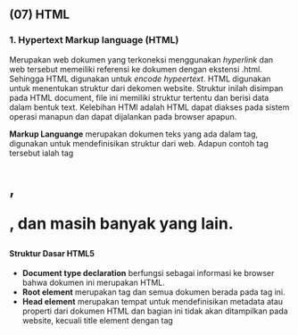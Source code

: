 ## (07) HTML

### 1. Hypertext Markup language (HTML)

Merupakan web dokumen yang terkoneksi menggunakan *hyperlink* dan web tersebut memeiliki referensi ke dokumen dengan ekstensi .html. Sehingga HTML digunakan untuk *encode hypeertext*. HTML digunakan untuk menentukan struktur dari dekomen website. Struktur inilah disimpan pada HTML document, file ini memiliki struktur tertentu dan berisi data dalam bentuk text. Kelebihan HTMl adalah HTML dapat diakses pada sistem operasi manapun dan dapat dijalankan pada browser apapun.

**Markup Languange** merupakan dokumen teks yang ada dalam tag, digunakan untuk mendefinisikan struktur dari web. Adapun contoh tag tersebut ialah tag <h1>, <p>, dan masih banyak yang lain.

#### Struktur Dasar HTML5
   - **Document type declaration** berfungsi sebagai informasi ke browser bahwa dokumen ini merupakan HTML.
   - **Root element** merupakan tag <html> dan semua dokumen berada pada tag ini.
   - **Head element** merupakan tempat untuk mendefinisikan metadata atau properti dari dokumen HTML dan bagian ini tidak akan ditampilkan pada website, kecuali title element dengan tag <title>.
   - **Meta element** berisi metadata seperti karakter encoding.
   - **Body element** berisi konten yang ingin ditampilkan pada website sesuai kebutuhan.

### 2. Tag HTML
Tag HTML berdasarkan visibilitas elementnya dibagi menjadi dua kategori, yaitu block element dan inline element. Berikut contoh tag pada masing - masing visibility elemen tersebut.
**Block Element** 
 - <div> digunakan untuk mendeskripsikan suatu bagian dan sifatnya fleksible.
 - <h1> - <h6> merupakan tag heading.
 - <p> merupakan tag paragraf.
 - <ul><ol><li> merupakan tag untuk list (unordered list, ordered list, list)
 - <table> merupakan tag untuk pembuatan table
 - <form> tag untuk pembuatan form

**Inline Element**
 - <span> digunakan untuk mendeskripsikan suatu bagian dengan sifat inline
 - <a> tag hyperlink
 - <strong> tag bold
 - <em> tag italic
 - <img> tag untuk gambar

### 3. Design Thinking & Design Framework
Desain Thinking adalah kerangka pikiran yang digunakan untuk menyelesaikan masalah desain dan pemecahan maslah tersebut terpusat pada permasalahan pengguna. Sehingga tujuan dari desain thinking sendiri adalah untuk mendapatkan aternatif solusi yang didapat dari user research dan metode design thinking itu sendiri.
Proses design thinking, yaitu:
   - Empathize -> Research mengenai perilaku pengguna jika sedang pada permasalahan yang ingin diselesaikan.
   - Define -> Untuk mendapatkan kebutuhan yang diperlukan pengguna.
   - Ideate -> Menuangkan seluruh ide yang didapat untuk menciptakan solusi yang tepat.
   - Prototype -> Menentukan komponen yang mendukung suatu ide dapat terwujud.
   - Testing -> Untuk mendapatkan feedback dari user mengenai solusi yang telah dibuat.
Desain Framework adalah merupakan kerangka kerja awalan untuk memetakan permasalah yang umum sampai tercapainya solusi.


